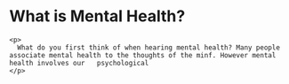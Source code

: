 <html lang="en">
  <head>
    <meta charset="utf-8">
    <meta http-equiv="X-UA-Compatible" content="IE=edge">
    <meta name="viewport" content="width=device-width, initial-scale=1">
  </head>  
  <body>
    <h1>What is Mental Health?</h1>
    
    <p>
      What do you first think of when hearing mental health? Many people associate mental health to the thoughts of the minf. However mental health involves our   psychological
    </p>
    
  </body>
</html>
